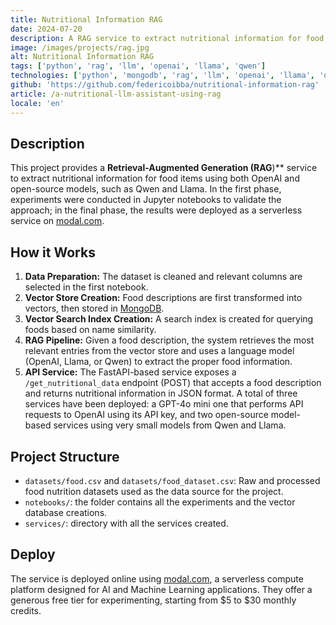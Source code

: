 ```yaml
---
title: Nutritional Information RAG
date: 2024-07-20
description: A RAG service to extract nutritional information for food items using both OpenAI and open-source models.
image: /images/projects/rag.jpg
alt: Nutritional Information RAG
tags: ['python', 'rag', 'llm', 'openai', 'llama', 'qwen']
technologies: ['python', 'mongodb', 'rag', 'llm', 'openai', 'llama', 'qwen', 'fastapi', 'modal']
github: 'https://github.com/federicoibba/nutritional-information-rag'
article: /a-nutritional-llm-assistant-using-rag
locale: 'en'
---
```


## Description

This project provides a **Retrieval-Augmented Generation (RAG**)** service to extract nutritional information for food items using both OpenAI and open-source models, such as Qwen and Llama. In the first phase, experiments were conducted in Jupyter notebooks to validate the approach; in the final phase, the results were deployed as a serverless service on <a href="https://modal.com/" target="_blank">modal.com</a>.

## How it Works

1.  **Data Preparation:** The dataset is cleaned and relevant columns are selected in the first notebook.
2.  **Vector Store Creation:** Food descriptions are first transformed into vectors, then stored in <a href="https://www.mongodb.com/" target="_blank">MongoDB</a>.
3.  **Vector Search Index Creation:** A search index is created for querying foods based on name similarity.
4.  **RAG Pipeline:** Given a food description, the system retrieves the most relevant entries from the vector store and uses a language model (OpenAI, Llama, or Qwen) to extract the proper food information.
5.  **API Service:** The FastAPI-based service exposes a `/get_nutritional_data` endpoint (POST) that accepts a food description and returns nutritional information in JSON format. A total of three services have been deployed: a GPT-4o mini one that performs API requests to OpenAI using its API key, and two open-source model-based services using very small models from Qwen and Llama.


## Project Structure

*   `datasets/food.csv` and `datasets/food_dataset.csv`: Raw and processed food nutrition datasets used as the data source for the project.
*   `notebooks/`: the folder contains all the experiments and the vector database creations.
*   `services/`: directory with all the services created.

## Deploy

The service is deployed online using <a href="https://modal.com/" target="_blank">modal.com</a>, a serverless compute platform designed for AI and Machine Learning applications. They offer a generous free tier for experimenting, starting from $5 to $30 monthly credits.